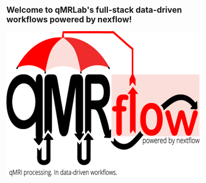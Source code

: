 ## Welcome to qMRLab's full-stack data-driven workflows powered by nexflow!  

<img src="/assets/qmrflow_small.jpg" width="800" height="380" />
